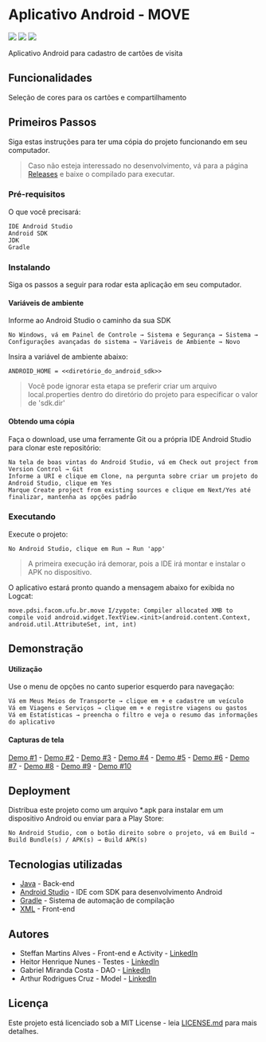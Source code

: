 # Aplicativo Android - MOVE

![](demo/demo_1.png) ![](demo/demo_3.png) ![](demo/demo_10.png)

Aplicativo Android para cadastro de cartões de visita

## Funcionalidades

Seleção de cores para os cartões e compartilhamento

## Primeiros Passos

Siga estas instruções para ter uma cópia do projeto funcionando em seu computador.

> Caso não esteja interessado no desenvolvimento, vá para a página [Releases](https://github.com/thibbatista/Cartao-de-Visitas/releases) e baixe o compilado para executar.

### Pré-requisitos

O que você precisará:

```
IDE Android Studio
Android SDK
JDK
Gradle
```

### Instalando

Siga os passos a seguir para rodar esta aplicação em seu computador.

#### Variáveis de ambiente

Informe ao Android Studio o caminho da sua SDK

```
No Windows, vá em Painel de Controle → Sistema e Segurança → Sistema → Configurações avançadas do sistema → Variáveis de Ambiente → Novo
```

Insira a variável de ambiente abaixo:

```
ANDROID_HOME = <<diretório_do_android_sdk>>
```

> Você pode ignorar esta etapa se preferir criar um arquivo local.properties dentro do diretório do projeto para especificar o valor de 'sdk.dir'

#### Obtendo uma cópia

Faça o download, use uma ferramente Git ou a própria IDE Android Studio para clonar este repositório:

```
Na tela de boas vintas do Android Studio, vá em Check out project from Version Control → Git
Informe a URI e clique em Clone, na pergunta sobre criar um projeto do Android Studio, clique em Yes
Marque Create project from existing sources e clique em Next/Yes até finalizar, mantenha as opções padrão
```

### Executando

Execute o projeto:

```
No Android Studio, clique em Run → Run 'app'
```

> A primeira execução irá demorar, pois a IDE irá montar e instalar o APK no dispositivo.

O aplicativo estará pronto quando a mensagem abaixo for exibida no Logcat:

```
move.pdsi.facom.ufu.br.move I/zygote: Compiler allocated XMB to compile void android.widget.TextView.<init>(android.content.Context, android.util.AttributeSet, int, int)
```

## Demonstração

#### Utilização

Use o menu de opções no canto superior esquerdo para navegação:

```
Vá em Meus Meios de Transporte → clique em + e cadastre um veículo
Vá em Viagens e Serviços → clique em + e registre viagens ou gastos
Vá em Estatísticas → preencha o filtro e veja o resumo das informações do aplicativo
```

#### Capturas de tela

[Demo #1](demo/demo_1.png) - [Demo #2](demo/demo_2.png) - [Demo #3](demo/demo_3.png) - [Demo #4](demo/demo_4.png) - [Demo #5](demo/demo_5.png) - [Demo #6](demo/demo_6.png) - [Demo #7](demo/demo_7.png) - [Demo #8](demo/demo_8.png) - [Demo #9](demo/demo_9.png) - [Demo #10](demo/demo_10.png)

## Deployment

Distribua este projeto como um arquivo *.apk para instalar em um dispositivo Android ou enviar para a Play Store:

```
No Android Studio, com o botão direito sobre o projeto, vá em Build → Build Bundle(s) / APK(s) → Build APK(s)
```

## Tecnologias utilizadas

* [Java](http://www.java.com) - Back-end
* [Android Studio](https://developer.android.com/studio) - IDE com SDK para desenvolvimento Android
* [Gradle](https://gradle.org/) - Sistema de automação de compilação
* [XML](https://fontawesome.com/) - Front-end

## Autores

* Steffan Martins Alves - Front-end e Activity - [LinkedIn](https://www.linkedin.com/in/steffanmartins/)
* Heitor Henrique Nunes - Testes - [LinkedIn](https://www.linkedin.com/in/heitor-nunes-7b1322176/)
* Gabriel Miranda Costa - DAO - [LinkedIn](https://www.linkedin.com/in/gabriel-miranda-costa-908b22b5/)
* Arthur Rodrigues Cruz - Model - [LinkedIn](https://www.linkedin.com/in/arthur-rodrigues-cruz/)

## Licença

Este projeto está licenciado sob a MIT License - leia [LICENSE.md](LICENSE.md) para mais detalhes.

